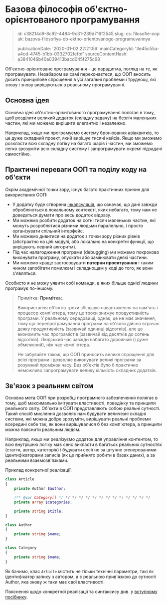 Базова філософія об'єктно-орієнтованого програмування
=====================================================

> id: c38214d9-8c92-4484-9c31-239d716f2545
> slug:
> 	cs: filosofie-oop
> 	uk: bazova-filosofiya-ob-ektno-orientovanogo-programuvannya
> 
> publicationDate: '2020-01-02 22:21:56'
> mainCategoryId: '3e45c55a-a4cd-4745-b1bb-0332702fefbf'
> sourceContentHash: a3841046b40a039413bacd045f275c68

Об'єктно-орієнтоване програмування - це парадигма, погляд на те, як програмувати. Незабаром ви самі переконаєтеся, що ООП вносить досить принципове спрощення в усі загальні проблеми і труднощі, які знову і знову вирішуються в реальному програмуванні.

Основна ідея
-----------------

Основна ідея об'єктно-орієнтованого програмування полягає в тому, щоб розділити великий додаток (складну задачу) на безліч маленьких частин, які ми можемо вирішити елегантно і незалежно.

Наприклад, якщо ми програмуємо систему бронювання авіаквитків, то це дуже складний проект, який вирішує тисячі кейсів. Якщо ми зможемо розкласти всю складну логіку на багато шарів і частин, ми зможемо легко зрозуміти всю складну систему і запрограмувати окремі підзадачі самостійно.

Практичні переваги ООП та поділу коду на об'єкти
------------------------------------------------

Окрім академічної точки зору, існує багато практичних причин для використання ООП:

- У додатку буде створена <a href="/encapsulation">інкапсуляція</a>, що означає, що дані завжди обробляються в локальному контексті, яких небагато, тому нам не доведеться думати про весь додаток відразу.
- Ми можемо розбити додаток на сотні тисяч маленьких частин, які можуть розроблятися різними людьми паралельно, і просто організувати спільний інтерфейс.
- Ми можемо дивитися на додаток з точки зору різних рівнів (абстрактно на цілі модулі, або локально на конкретні функції, що вирішують певний алгоритм).
- Під час налагодження програми (debugging) ми можемо покроково виконувати програму, опускати або замінювати деякі частини.
- Ми можемо краще застосовувати **патерни проектування** і таким чином запобігати помилкам і складнощам у коді до того, як вони з'являться.

Особисто я не можу уявити собі команди, в яких більше однієї людини програмує по-іншому.

> Примітка: **Примітка:**.
>
> Використання об'єктів трохи збільшує навантаження на пам'ять і процесор комп'ютера, тому це трохи знижує продуктивність програми. У реальному середовищі, однак, це не має значення, тому що перепрограмування програми на об'єкти дійсно втрачає деяку продуктивність (зазвичай одиниці відсотків), але це економить час програмістів (зазвичай від десятків до сотень відсотків). Людський час завжди набагато дорожчий (і дуже обмежений), ніж час комп'ютера.
>
> Не забувайте також, що ООП приносить велике спрощення для всієї програми і дозволяє виконувати великі програми за розумний проміжок часу. Без об'єктів було б практично неможливо запрограмувати велику кількість складних додатків.

Зв'язок з реальним світом
-------------------------

Основна мета ООП при розробці програмного забезпечення полягає в тому, щоб максимально імітувати властивості, поведінку та принципи реального світу. Об'єкти в ООП представляють собою реальні сутності. Такий спосіб мислення дозволяє нам будувати величезні складні системи, які можна добре зрозуміти, вирішувати реальні проблеми всередині себе так, як вони вирішувалися б без комп'ютера, а принципи можна пояснити реальним людям.

Наприклад, якщо ми реалізуємо додаток для управління контентом, то всю внутрішню логіку має сенс викласти в багатьох реальних сутностях (стаття, автор, категорія) і будувати сесії не за штучно згенерованими ідентифікаторами записів (як це прийнято робити в базах даних), а за реальними взаємозв'язками.

Приклад конкретної реалізації:

```php
class Article
{
    private Author $author;

    /** @var Category[] */ */ */ */ */ */ */ */ */ */ */ */ */ */
    private array $categories;

    private string $title;
}

class Author
{
    private string $name;
}

class Category
{
    private string $name;
}
```

Як бачимо, клас `Article` містить не тільки технічні параметри, такі як ідентифікатор запису з автором, а є реальною прив'язкою до сутності Author, яка знову ж таки має свої властивості.

Пояснення щодо конкретної реалізації та синтаксису див. у <a href="/uvod-do-oop">вступному посібнику</a>.
